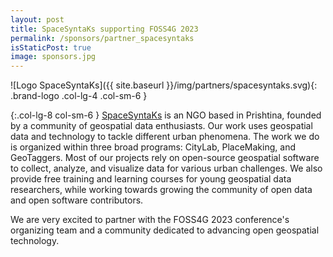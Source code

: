 ```yaml
---
layout: post
title: SpaceSyntaKs supporting FOSS4G 2023
permalink: /sponsors/partner_spacesyntaks
isStaticPost: true
image: sponsors.jpg
---
```


![Logo SpaceSyntaKs]({{ site.baseurl }}/img/partners/spacesyntaks.svg){: .brand-logo .col-lg-4 .col-sm-6 }

{:.col-lg-8 col-sm-6 }
[SpaceSyntaKs](https://fj.linkedin.com/company/space-syntaks) is an NGO based in Prishtina, founded by a community of geospatial data enthusiasts. Our work uses geospatial data and technology to tackle different urban phenomena. The work we do is organized within three broad programs: CityLab, PlaceMaking, and GeoTaggers. Most of our projects rely on open-source geospatial software to collect, analyze, and visualize data for various urban challenges. We also provide free training and learning courses for young geospatial data researchers, while working towards growing the community of open data and open software contributors.

We are very excited to partner with the FOSS4G 2023 conference's organizing team and a community dedicated to advancing open geospatial technology.

